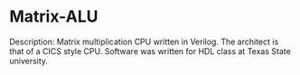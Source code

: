 # Matrix-ALU
Description:
Matrix multiplication CPU written in Verilog. The architect is that of a CICS style CPU. Software was written for HDL class at Texas State university. 

